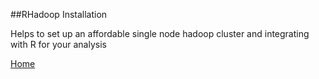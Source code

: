 ##RHadoop Installation


Helps to set up an affordable single node hadoop cluster and integrating with R for your analysis

[Home](Home.md)
